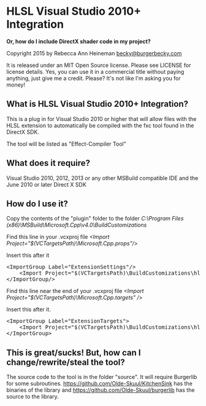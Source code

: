 HLSL Visual Studio 2010+ Integration
====================================

**Or, how do I include DirectX shader code in my project?**

Copyright 2015 by Rebecca Ann Heineman becky@burgerbecky.com

It is released under an MIT Open Source license. Please see LICENSE
for license details. Yes, you can use it in a
commercial title without paying anything, just give me a credit.
Please? It's not like I'm asking you for money!

What is HLSL Visual Studio 2010+ Integration?
---------------------------------------------

This is a plug in for Visual Studio 2010 or higher that will
allow files with the HLSL extension to automatically be compiled
with the fxc tool found in the DirectX SDK. 

The tool will be listed as "Effect-Compiler Tool"

What does it require?
--------------------

Visual Studio 2010, 2012, 2013 or any other MSBuild compatible
IDE and the June 2010 or later Direct X SDK

How do I use it?
----------------

Copy the contents of the "plugin" folder to the folder 
<em>C:\Program Files (x86)\MSBuild\Microsoft.Cpp\v4.0\BuildCustomizations</em>

Find this line in your .vcxproj file
<em>&lt;Import Project="$(VCTargetsPath)\Microsoft.Cpp.props"/&gt;</em>

Insert this after it
<pre>&lt;ImportGroup Label="ExtensionSettings"/&gt;
	&lt;Import Project="$(VCTargetsPath)\BuildCustomizations\hlsl.props" /&gt;
&lt;/ImportGroup/&gt;
</pre>

Find this line near the end of your .vcxproj file
<em>&lt;Import Project="$(VCTargetsPath)\Microsoft.Cpp.targets" /&gt;</em>

Insert this after it.
<pre>&lt;ImportGroup Label="ExtensionTargets"&gt;
	&lt;Import Project="$(VCTargetsPath)\BuildCustomizations\hlsl.targets" /&gt;
&lt;/ImportGroup&gt;
</pre>

This is great/sucks! But, how can I change/rewrite/steal the tool?
----------------------------------------------------

The source code to the tool is in the folder "source". It will require Burgerlib for some
subroutines. https://github.com/Olde-Skuul/KitchenSink has the binaries of the library
and https://github.com/Olde-Skuul/burgerlib has the source to the library.
